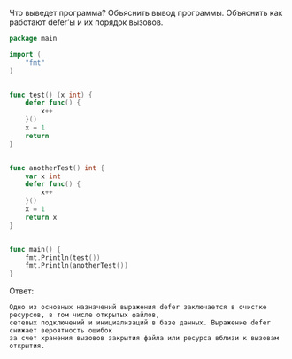 Что выведет программа? Объяснить вывод программы. Объяснить как работают defer’ы и их порядок вызовов.

```go
package main

import (
	"fmt"
)


func test() (x int) {
	defer func() {
		x++
	}()
	x = 1
	return
}


func anotherTest() int {
	var x int
	defer func() {
		x++
	}()
	x = 1
	return x
}


func main() {
	fmt.Println(test())
	fmt.Println(anotherTest())
}
```

Ответ:
```
Одно из основных назначений выражения defer заключается в очистке ресурсов, в том числе открытых файлов, 
сетевых подключений и инициализаций в базе данных. Выражение defer снижает вероятность ошибок 
за счет хранения вызовов закрытия файла или ресурса вблизи к вызовам открытия.

```

